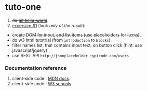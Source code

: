 # tuto-one

1. ~~do [git hello-world](https://guides.github.com/activities/hello-world/)~~.
2. [excersice #1](http://codepen.io/tompere/pen/ONKNRj) (look *only at the result*):
  * ~~create DOM for input, and list items (use placeholders for items)~~.
  * do w3 html tutotrial (from `introduction` to `blocks`).
  * filter names list, that contains input text, on button click (hint: use javascript/jquery)
  * use REST API ````http://jsonplaceholder.typicode.com/users````

### Documentation reference
1. client-side code : [MDN docs](https://developer.mozilla.org/en-US/).
2. client-side code : [W3 schools](http://www.w3schools.com/)
